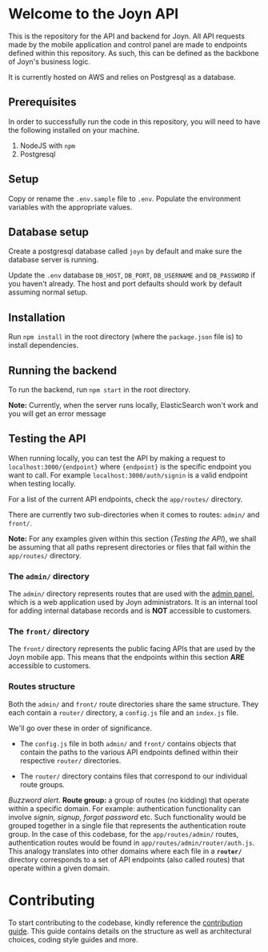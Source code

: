 # Welcome to the Joyn API

This is the repository for the API and backend for Joyn. All API requests made by the mobile application and control panel are made to endpoints defined within this repository. As such, this can be defined as the backbone of Joyn's business logic.

It is currently hosted on AWS and relies on Postgresql as a database.

## Prerequisites

In order to successfully run the code in this repository, you will need to have the following installed on your machine.

1. NodeJS with `npm`
2. Postgresql

## Setup

Copy or rename the `.env.sample` file to `.env`. Populate the environment variables with the appropriate values.

## Database setup

Create a postgresql database called `joyn` by default and make sure the database server is running.

Update the `.env` database `DB_HOST`, `DB_PORT`, `DB_USERNAME` and `DB_PASSWORD` if you haven't already. The host and port defaults should work by default assuming normal setup.

## Installation

Run `npm install` in the root directory (where the `package.json` file is) to install dependencies.

## Running the backend

To run the backend, run `npm start` in the root directory.

**Note:** Currently, when the server runs locally, ElasticSearch won't work and you will get an error message

## Testing the API

When running locally, you can test the API by making a request to `localhost:3000/{endpoint}` where `{endpoint}` is the specific endpoint you want to call. For example `localhost:3000/auth/signin` is a valid endpoint when testing locally.

For a list of the current API endpoints, check the `app/routes/` directory.

There are currently two sub-directories when it comes to routes: `admin/` and `front/`.

**Note:** For any examples given within this section (_Testing the API_), we shall be assuming that all paths represent directories or files that fall within the `app/routes/` directory.

### The `admin/` directory

The `admin/` directory represents routes that are used with the [admin panel](https://github.com/JoynConnect/control-panel), which is a web application used by Joyn administrators. It is an internal tool for adding internal database records and is **NOT** accessible to customers.

### The `front/` directory

The `front/` directory represents the public facing APIs that are used by the Joyn mobile app. This means that the endpoints within this section **ARE** accessible to customers.

### Routes structure

Both the `admin/` and `front/` route directories share the same structure. They each contain a `router/` directory, a `config.js` file and an `index.js` file.

We'll go over these in order of significance.

- The `config.js` file in both `admin/` and `front/` contains objects that contain the paths to the various API endpoints defined within their respective `router/` directories.

- The `router/` directory contains files that correspond to our individual route groups.

_Buzzword alert._ **Route group:** a group of routes (no kidding) that operate within a specific domain. For example: authentication functionality can involve _signin, signup, forgot password_ etc. Such functionality would be grouped together in a single file that represents the authentication route group. In the case of this codebase, for the `app/routes/admin/` routes, authentication routes would be found in `app/routes/admin/router/auth.js`. This analogy translates into other domains where each file in a **`router/`** directory corresponds to a set of API endpoints (also called routes) that operate within a given domain.

# Contributing

To start contributing to the codebase, kindly reference the [contribution guide](contributing.md). This guide contains details on the structure as well as architectural choices, coding style guides and more.
